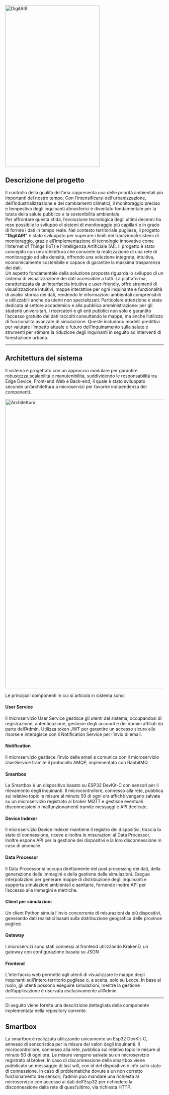 <img width="300" height="512" alt="DigitAIR" src="https://github.com/user-attachments/assets/1e9a23a8-a4c2-46bd-b907-5d0fec6c5426" />

## Descrizione del progetto
Il controllo della qualità dell’aria rappresenta una delle priorità ambientali più importanti del nostro tempo. Con l’intensificarsi dell’urbanizzazione, 
dell’industrializzazione e dei cambiamenti climatici, il monitoraggio preciso e tempestivo degli inquinanti atmosferici è diventato fondamentale per la tutela della
salute pubblica e la sostenibilità ambientale.  
Per affrontare questa sfida, l’evoluzione tecnologica degli ultimi decenni ha reso possibile lo sviluppo di sistemi di monitoraggio più capillari e
in grado di fornire i dati in tempo reale. Nel contesto territoriale pugliese, il progetto **"DigitAIR"** è stato sviluppato per superare i limiti dei tradizionali 
sistemi di monitoraggio, grazie all’implementazione di tecnologie innovative come l’Internet of Things (IoT) e l’Intelligenza Artificiale (AI).
Il progetto è stato concepito con un’architettura che consente la realizzazione di una rete di monitoraggio ad alta densità, offrendo una soluzione integrata, 
intuitiva, economicamente sostenibile e capace di garantire la massima trasparenza dei dati.  
Un aspetto fondamentale della soluzione proposta riguarda lo sviluppo di un sistema di visualizzazione dei dati accessibile a tutti. La piattaforma, caratterizzata da
un’interfaccia intuitiva e user-friendly, offre strumenti di visualizzazione intuitivi, mappe interattive per ogni inquinante e funzionalità di analisi storica
dei dati, rendendo le informazioni ambientali comprensibili e utilizzabili anche da utenti non specializzati. Particolare attenzione è stata dedicata al settore
accademico e alla pubblica amministrazione: per gli studenti universitari, i ricercatori e gli enti pubblici non solo è garantito l’accesso gratuito dei dati
raccolti consultando le mappe, ma anche l’utilizzo di funzionalità avanzate di simulazione. Queste includono modelli predittivi per valutare l’impatto 
attuale e futuro dell’inquinamento sulla salute e strumenti per stimare la riduzione degli inquinanti in seguito ad interventi di forestazione urbana.

---

## Architettura del sistema
Il sistema è progettato con un approccio modulare per garantire robustezza,scalabilità e manutenibilità, suddividendo le responsabilità tra Edge Device,
Front-end Web e Back-end, il quale è stato sviluppato secondo un’architettura a microservizi per favorire indipendenza dei componenti.

<img width="2083" height="915" alt="Architettura" src="https://github.com/user-attachments/assets/30c6c601-d99f-47ed-bbdf-bec2b0797d4c" />

Le principali componenti in cui si articola in sistema sono:  
#### User Service
Il microservizio User Service gestisce gli utenti del sistema, occupandosi di registrazione, autenticazione, gestione degli account e dei domini affiliati 
da parte dell’Admin. Utilizza token JWT per garantire un accesso sicuro alle risorse e interagisce con il Notification Service per l’invio di email.

#### Notification
Il microservizio gestisce l’invio delle email e comunica con il microservizio UserService tramite il protocollo AMQP, implementato con RabbitMQ.

#### Smartbox
La Smartbox è un dispositivo basato su ESP32 DevKit-C con sensori per il rilevamento degli inquinanti. Il microcontrollore, connesso alla rete, pubblica 
sul relativo topic le misure al minuto 50 di ogni ora affichè vengano salvate su un microservizio registrato al broker MQTT e gestisce eventuali disconnessioni
o malfunzionamenti tramite messaggi e API dedicate.

#### Device Indexer
Il microservizio Device Indexer mantiene il registro dei dispositivi, traccia lo stato di connessione, riceve e inoltra le misurazioni al Data Processor. 
Inoltre espone API per la gestione dei dispositivi e la loro disconnessione in caso di anomalie.

#### Data Processor
Il Data Processor si occupa direttamente del post processing dei dati, della generazione delle immagini e della gestione delle simulazioni. Esegue interpolazioni 
per generare mappe di distribuzione degli inquinanti e supporta simulazioni ambientali e sanitarie, fornendo inoltre API per l’accesso alle immagini e metriche.

#### Client per simulazioni
Un client Python simula l’invio concorrente di misurazioni da più dispositivi, generando dati realistici basati sulla distribuzione geografica delle province pugliesi.

#### Gateway
I microservizi sono stati connessi al frontend utilizzando KrakenD, un gateway con configurazione basata su JSON

#### Frontend
L’interfaccia web permette agli utenti di visualizzare le mappe degli inquinanti sull’intero territorio pugliese o, a scelta, solo su Lecce. In base al ruolo, gli utenti
possono eseguire simulazioni, mentre la gestione dell’applicazione è riservata esclusivamente all’Admin.

---

Di seguito viene fornita una descrizione dettagliata della componente implementata nella repository corrente.
## Smartbox
La smartbox è realizzata utilizzando unicamente un Esp32 DevKit-C, annesso di sensoristica per la misura dei valori degli inquinanti.
Il microcontrollore, connesso alla rete, pubblica sul relativo topic le misure al minuto 50 di ogni ora. Le misure vengono salvate su un microservizio
registrato al broker. In caso di disconnessione della smartbox viene pubblicato un messaggio di last will, con id del dispositivo e info sullo stato di connessione. In caso di
problematiche dovute a un non corretto funzionamento dei sensori, l’admin può mandare una richiesta al microservizio con accesso ai dati dell’Esp32 per
richiedere la disconnessione dalla rete di quest’ultimo, via richiesta HTTP.

